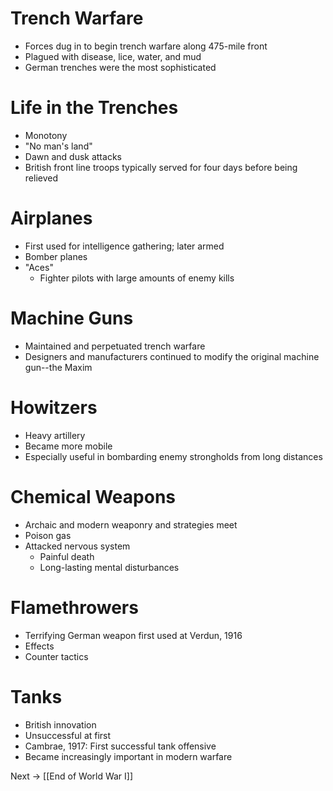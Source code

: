 # Trench Warfare
- Forces dug in to begin trench warfare along 475-mile front
- Plagued with disease, lice, water, and mud
- German trenches were the most sophisticated
# Life in the Trenches
- Monotony
- "No man's land"
- Dawn and dusk attacks
- British front line troops typically served for four days before being relieved
# Airplanes
- First used for intelligence gathering; later armed
- Bomber planes
- "Aces"
	- Fighter pilots with large amounts of enemy kills
# Machine Guns
- Maintained and perpetuated trench warfare
- Designers and manufacturers continued to modify the original machine gun--the Maxim
# Howitzers
- Heavy artillery
- Became more mobile
- Especially useful in bombarding enemy strongholds from long distances
# Chemical Weapons
- Archaic and modern weaponry and strategies meet
- Poison gas
- Attacked nervous system
	- Painful death
	- Long-lasting mental disturbances
# Flamethrowers
- Terrifying German weapon first used at Verdun, 1916
- Effects
- Counter tactics
# Tanks
- British innovation
- Unsuccessful at first
- Cambrae, 1917: First successful tank offensive
- Became increasingly important in modern warfare

Next -> [[End of World War I]]